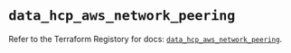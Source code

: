 # `data_hcp_aws_network_peering`

Refer to the Terraform Registory for docs: [`data_hcp_aws_network_peering`](https://www.terraform.io/docs/providers/hcp/d/aws_network_peering).
